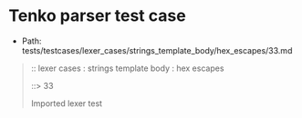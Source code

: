 # Tenko parser test case

- Path: tests/testcases/lexer_cases/strings_template_body/hex_escapes/33.md

> :: lexer cases : strings template body : hex escapes
>
> ::> 33
>
> Imported lexer test
>
> <template body> incomplete hex at eol/eof

## FAIL

## Input

`````js
`${"-->"}\x8
`````

## Output

_Note: the whole output block is auto-generated. Manual changes will be overwritten!_

Below follow outputs in four parsing modes: sloppy mode, strict mode script goal, module goal, web compat mode (always sloppy).

Note that the output parts are auto-generated by the test runner to reflect actual result.

### Sloppy mode

Parsed with script goal and as if the code did not start with strict mode header.

`````
throws: Lexer error!
    Not enough of input left to create valid hex escape

`${"-->"}\x8
        ^------- error
`````

### Strict mode

Parsed with script goal but as if it was starting with `"use strict"` at the top.

_Output same as sloppy mode._

### Module goal

Parsed with the module goal.

_Output same as sloppy mode._

### Web compat mode

Parsed in sloppy script mode but with the web compat flag enabled.

_Output same as sloppy mode._
